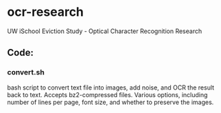 # ocr-research

UW iSchool Eviction Study - Optical Character Recognition Research

## Code:

### convert.sh

bash script to convert text file into images, add noise, and OCR the
result back to text.  Accepts bz2-compressed files.  Various options,
including number of lines per page, font size, and whether to preserve
the images.

